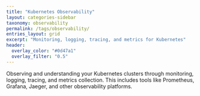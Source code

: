 ```yaml
---
title: "Kubernetes Observability"
layout: categories-sidebar
taxonomy: observability
permalink: /tags/observability/
entries_layout: grid
excerpt: "Monitoring, logging, tracing, and metrics for Kubernetes"
header:
  overlay_color: "#0d47a1"
  overlay_filter: "0.5"
---
```


Observing and understanding your Kubernetes clusters through monitoring, logging, tracing, and metrics collection. This includes tools like Prometheus, Grafana, Jaeger, and other observability platforms.